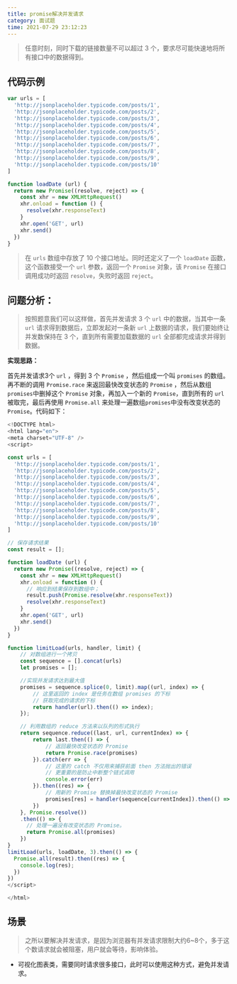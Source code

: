 ```yaml
---
title: promise解决并发请求
category: 面试题
time: 2021-07-29 23:12:23
---
```


> 任意时刻，同时下载的链接数量不可以超过 3 个，要求尽可能快速地将所有接口中的数据得到。

## 代码示例

```javascript
var urls = [
  'http://jsonplaceholder.typicode.com/posts/1',
  'http://jsonplaceholder.typicode.com/posts/2', 
  'http://jsonplaceholder.typicode.com/posts/3', 
  'http://jsonplaceholder.typicode.com/posts/4',
  'http://jsonplaceholder.typicode.com/posts/5', 
  'http://jsonplaceholder.typicode.com/posts/6', 
  'http://jsonplaceholder.typicode.com/posts/7', 
  'http://jsonplaceholder.typicode.com/posts/8',
  'http://jsonplaceholder.typicode.com/posts/9', 
  'http://jsonplaceholder.typicode.com/posts/10'
]

function loadDate (url) {
  return new Promise((resolve, reject) => {
    const xhr = new XMLHttpRequest()
    xhr.onload = function () {
      resolve(xhr.responseText)
    }
    xhr.open('GET', url)
    xhr.send()
  })
}
```

> 在 `urls` 数组中存放了 10 个接口地址。同时还定义了一个 `loadDate` 函数，这个函数接受一个 `url` 参数，返回一个 `Promise` 对象，该 `Promise` 在接口调用成功时返回 `resolve`，失败时返回 `reject`。

## 问题分析：

> 按照题意我们可以这样做，首先并发请求 3 个 `url` 中的数据，当其中一条 `url` 请求得到数据后，立即发起对一条新 `url` 上数据的请求，我们要始终让并发数保持在 3 个，直到所有需要加载数据的 `url` 全部都完成请求并得到数据。

**实现思路：**

首先并发请求3个  `url` ，得到 3 个 `Promise` ，然后组成一个叫  `promises` 的数组。再不断的调用 `Promise.race` 来返回最快改变状态的 `Promise` ，然后从数组`promises`中删掉这个 `Promise` 对象，再加入一个新的 `Promise`，直到所有的 `url` 被取完，最后再使用 `Promise.all` 来处理一遍数组`promises`中没有改变状态的 `Promise`。代码如下：

```javascript
<!DOCTYPE html>
<html lang="en">
<meta charset="UTF-8" />
<script>

const urls = [
  'http://jsonplaceholder.typicode.com/posts/1',
  'http://jsonplaceholder.typicode.com/posts/2', 
  'http://jsonplaceholder.typicode.com/posts/3', 
  'http://jsonplaceholder.typicode.com/posts/4',
  'http://jsonplaceholder.typicode.com/posts/5', 
  'http://jsonplaceholder.typicode.com/posts/6', 
  'http://jsonplaceholder.typicode.com/posts/7', 
  'http://jsonplaceholder.typicode.com/posts/8',
  'http://jsonplaceholder.typicode.com/posts/9', 
  'http://jsonplaceholder.typicode.com/posts/10'
]

// 保存请求结果
const result = [];

function loadDate (url) {
  return new Promise((resolve, reject) => {
    const xhr = new XMLHttpRequest()
    xhr.onload = function () {
      // 响应到结果保存到数组中；
      result.push(Promise.resolve(xhr.responseText))
      resolve(xhr.responseText)
    }
    xhr.open('GET', url)
    xhr.send()
  })
}

function limitLoad(urls, handler, limit) {
    // 对数组进行一个拷贝
    const sequence = [].concat(urls)
    let promises = [];

    //实现并发请求达到最大值
    promises = sequence.splice(0, limit).map((url, index) => {
        // 这里返回的 index 是任务在数组 promises 的下标
        // 获取完成的请求的下标
        return handler(url).then(() => index); 
    });

    // 利用数组的 reduce 方法来以队列的形式执行
    return sequence.reduce((last, url, currentIndex) => {
        return last.then(() => {
            // 返回最快改变状态的 Promise
            return Promise.race(promises)
        }).catch(err => {
            // 这里的 catch 不仅用来捕获前面 then 方法抛出的错误
            // 更重要的是防止中断整个链式调用
            console.error(err)
        }).then((res) => {
            // 用新的 Promise 替换掉最快改变状态的 Promise
            promises[res] = handler(sequence[currentIndex]).then(() => res);
        })
    }, Promise.resolve())
    .then(() => {
      // 处理一遍没有改变状态的 Promise。
      return Promise.all(promises)
    })
}
limitLoad(urls, loadDate, 3).then(() => {
  Promise.all(result).then((res) => {
    console.log(res);
  })
})
</script>

</html>
```

## 场景

> 之所以要解决并发请求，是因为浏览器有并发请求限制大约6~8个，多于这个数请求就会被阻塞，用户就会等待，影响体验。

- 可视化图表类，需要同时请求很多接口，此时可以使用这种方式，避免并发请求。
